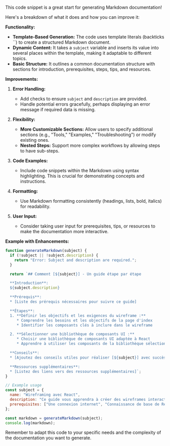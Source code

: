 This code snippet is a great start for generating Markdown documentation! 

Here's a breakdown of what it does and how you can improve it:

**Functionality:**

* **Template-Based Generation:** The code uses template literals (backticks ``) to create a structured Markdown document. 
* **Dynamic Content:** It takes a `subject` variable and inserts its value into several places within the template, making it adaptable to different topics.
* **Basic Structure:** It outlines a common documentation structure with sections for introduction, prerequisites, steps, tips, and resources.

**Improvements:**

1. **Error Handling:**

   - Add checks to ensure `subject` and `description` are provided.
   - Handle potential errors gracefully, perhaps displaying an error message if required data is missing.

2. **Flexibility:**

   - **More Customizable Sections:** Allow users to specify additional sections (e.g., "Tools," "Examples," "Troubleshooting") or modify existing ones.
   - **Nested Steps:**  Support more complex workflows by allowing steps to have sub-steps.

3. **Code Examples:**

   - Include code snippets within the Markdown using syntax highlighting. This is crucial for demonstrating concepts and instructions.

4. **Formatting:**

   - Use Markdown formatting consistently (headings, lists, bold, italics) for readability.

5. **User Input:**

   -  Consider taking user input for prerequisites, tips, or resources to make the documentation more interactive.

**Example with Enhancements:**

```javascript
function generateMarkdown(subject) {
  if (!subject || !subject.description) {
    return "Error: Subject and description are required.";
  }

  return `## Comment [${subject}] - Un guide étape par étape

  **Introduction**:
  ${subject.description}

  **Prérequis**:
  * [Liste des prérequis nécessaires pour suivre ce guide]

  **Étapes**:
  1. **Définir les objectifs et les exigences du wireframe :**
     * Comprendre les besoins et les objectifs de la page d'index
     * Identifier les composants clés à inclure dans le wireframe

  2. **Sélectionner une bibliothèque de composants UI :**
     * Choisir une bibliothèque de composants UI adaptée à React
     * Apprendre à utiliser les composants de la bibliothèque sélectionnée

  **Conseils**:
  * [Ajoutez des conseils utiles pour réaliser [${subject}] avec succès.]

  **Ressources supplémentaires**:
  * [Listez des liens vers des ressources supplémentaires]`;
}

// Example usage
const subject = {
  name: "Wireframing avec React",
  description: "Ce guide vous apprendra à créer des wireframes interactifs avec React et une bibliothèque de composants UI.",
  prerequisites: ["Une connexion internet", "Connaissance de base de React"],
};

const markdown = generateMarkdown(subject);
console.log(markdown);
```

Remember to adapt this code to your specific needs and the complexity of the documentation you want to generate.
